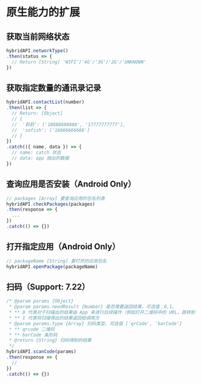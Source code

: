 # 原生能力的扩展

## 获取当前网络状态
``` javascript
hybridAPI.networkType()
.then(status => {
  // Return [String] 'WIFI'/'4G'/'3G'/'2G'/'UNKNOWN'
})
```

## 获取指定数量的通讯录记录
``` javascript
hybridAPI.contactList(number)
.then(list => {
  // Return: [Object]
  // {
  //  '莉莉': ['18888888888', '17777777777'],
  //  'sofish': ['16666666666']
  // }
})
.catch(({ name, data }) => {
  // name: catch 状态
  // data: app 抛出的数据
})
```

## 查询应用是否安装（Android Only）
``` javascript
// packages [Array] 要查询应用的包名列表
hybridAPI.checkPackages(packages)
.then(response => {
  ...
})
.catch(() => {})
```

## 打开指定应用（Android Only）
``` javascript
// packageName [String] 要打开的应用包名
hybridAPI.openPackage(packageName)
```

## 扫码（Support: 7.22）
``` javascript
/* @param params {Object}
 * @param params.needResult {Number} 是否需要返回结果，可选值：0,1。
 * ** 0 代表对于扫描出的结果由 App 来进行后续操作（例如打开二维码中的 URL，跳转到 scheme）
 * ** 1 代表将扫描得出的结果返回给调用方
 * @param params.type {Array} 扫码类型，可选值 ['qrCode', 'barCode']
 * ** qrcode 二维码
 * ** barCode 条形码
 * @return {String} 扫码得到的结果
 */
hybridAPI.scanCode(params)
.then(response => {
  //
})
.catch(() => {})
```
